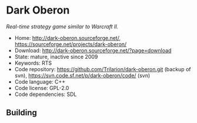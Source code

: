 # Dark Oberon

_Real-time strategy game similar to Warcraft II._

- Home: http://dark-oberon.sourceforge.net/, https://sourceforge.net/projects/dark-oberon/
- Download: http://dark-oberon.sourceforge.net/?page=download
- State: mature, inactive since 2009
- Keywords: RTS
- Code repository: https://github.com/Trilarion/dark-oberon.git (backup of svn), https://svn.code.sf.net/p/dark-oberon/code/ (svn)
- Code language: C++
- Code license: GPL-2.0
- Code dependencies: SDL

## Building

